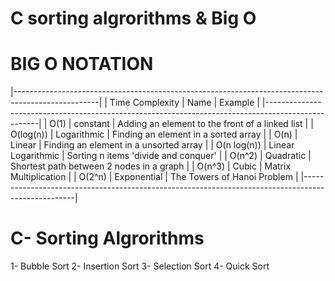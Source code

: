 # C sorting algrorithms & Big O

# BIG O NOTATION

|---------------------------------------------------------------------------------------------------|
|   Time Complexity     |  Name               | Example                                             |
|---------------------------------------------------------------------------------------------------|
|   O(1)                |  constant           | Adding an element to the front of a linked list     |
|   O(log(n))           |  Logarithmic        | Finding an element in a sorted array                |
|   O(n)                |  Linear             | Finding an element in a unsorted array              |
|   O(n log(n))         |  Linear Logarithmic | Sorting n items 'divide and conquer'                |
|   O(n^2)              |  Quadratic          | Shortest path between 2 nodes in a graph            |
|   O(n^3)              |  Cubic              | Matrix Multiplication                               |
|   O(2^n)              |  Exponential        | The Towers of Hanoi Problem                         |
|---------------------------------------------------------------------------------------------------|


# C- Sorting Algrorithms

1- Bubble Sort
2- Insertion Sort
3- Selection Sort
4- Quick Sort

